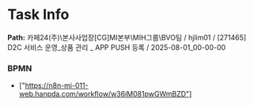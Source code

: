 # Task Info

**Path:** 카페24(주)\본사사업장\[CG]MI본부\MIH그룹\BVO팀 / hjlim01 / [271465] D2C 서비스 운영_상품 관리 _ APP PUSH 등록 / 2025-08-01_00-00-00

### BPMN
- ["https://n8n-mi-011-web.hanpda.com/workflow/w36iM081pwGWmBZD"]

